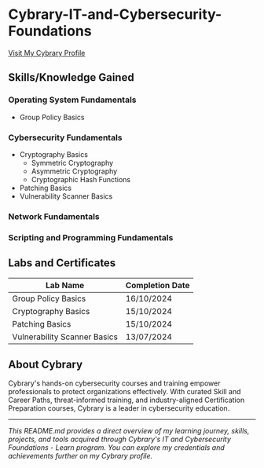 # Cybrary-IT-and-Cybersecurity-Foundations
[Visit My Cybrary Profile](https://app.cybrary.it/profile/JimBLogic)

## Skills/Knowledge Gained

### Operating System Fundamentals
- Group Policy Basics

### Cybersecurity Fundamentals
- Cryptography Basics
  - Symmetric Cryptography
  - Asymmetric Cryptography
  - Cryptographic Hash Functions
- Patching Basics
- Vulnerability Scanner Basics

### Network Fundamentals

### Scripting and Programming Fundamentals

## Labs and Certificates

| Lab Name                           | Completion Date |
| ----------------------------------- | --------------- |
| Group Policy Basics             | 16/10/2024      |
| Cryptography Basics             | 15/10/2024      |
| Patching Basics                 | 15/10/2024      |
| Vulnerability Scanner Basics    | 13/07/2024      |


## About Cybrary
Cybrary's hands-on cybersecurity courses and training empower professionals to protect organizations effectively. With curated Skill and Career Paths, threat-informed training, and industry-aligned Certification Preparation courses, Cybrary is a leader in cybersecurity education.

---

_This README.md provides a direct overview of my learning journey, skills, projects, and tools acquired through Cybrary's IT and Cybersecurity Foundations - Learn program. You can explore my credentials and achievements further on my Cybrary profile._



